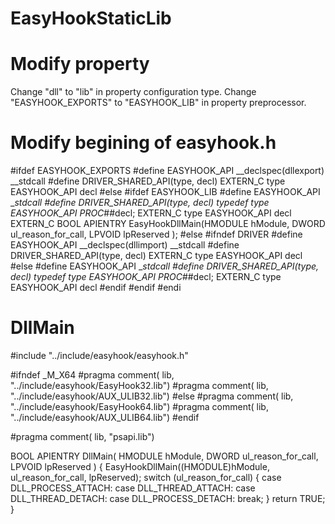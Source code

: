 # EasyHookStaticLib

# Modify property

Change "dll" to "lib" in property configuration type.
Change "EASYHOOK_EXPORTS" to "EASYHOOK_LIB" in property preprocessor.

# Modify begining of easyhook.h

#ifdef EASYHOOK_EXPORTS
	#define EASYHOOK_API						__declspec(dllexport) __stdcall
	#define DRIVER_SHARED_API(type, decl)		EXTERN_C type EASYHOOK_API decl
#else
	#ifdef EASYHOOK_LIB
		#define EASYHOOK_API                    __stdcall
		#define DRIVER_SHARED_API(type, decl)   typedef type EASYHOOK_API PROC_##decl; EXTERN_C type EASYHOOK_API decl 
		EXTERN_C BOOL APIENTRY EasyHookDllMain(HMODULE hModule,
			DWORD  ul_reason_for_call,
			LPVOID lpReserved
		);
		#else
		#ifndef DRIVER
			#define EASYHOOK_API					__declspec(dllimport) __stdcall
			#define DRIVER_SHARED_API(type, decl)	EXTERN_C type EASYHOOK_API decl
		#else
			#define EASYHOOK_API					__stdcall
			#define DRIVER_SHARED_API(type, decl)	typedef type EASYHOOK_API PROC_##decl; EXTERN_C type EASYHOOK_API decl
		#endif
	#endif
#endi

# DllMain

#include "../include/easyhook/easyhook.h"

#ifndef _M_X64
    #pragma comment( lib, "../include/easyhook/EasyHook32.lib")
    #pragma comment( lib, "../include/easyhook/AUX_ULIB32.lib")
#else
    #pragma comment( lib, "../include/easyhook/EasyHook64.lib")
    #pragma comment( lib, "../include/easyhook/AUX_ULIB64.lib")
#endif

#pragma comment( lib, "psapi.lib")

BOOL APIENTRY DllMain( HMODULE hModule,
                       DWORD  ul_reason_for_call,
                       LPVOID lpReserved
					 )
{
	EasyHookDllMain((HMODULE)hModule, ul_reason_for_call, lpReserved);
	switch (ul_reason_for_call)
	{
	case DLL_PROCESS_ATTACH:
	case DLL_THREAD_ATTACH:
	case DLL_THREAD_DETACH:
	case DLL_PROCESS_DETACH:
		break;
	}
	return TRUE;
}